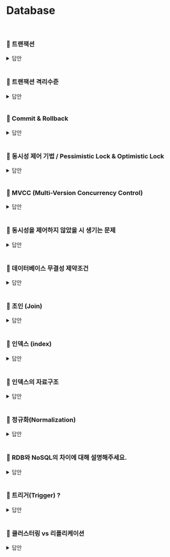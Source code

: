 # Database
<br>

### 📌 트랜잭션

<details>
   <summary> 답안 </summary>
<br />

- 트랜잭션이란 데이터베이스 내의 최소 작업단위입니다. 트랜잭션은 ACID의 성질을 가지고 있으며, 이는 각 원자성, 일관성, 독립성, 지속성을 의미합니다. <br>
  - **원자성(Atomicity)** : 트랜잭션에 포함된 작업은 모두 수행되거나 모두 수행되지 않아야 하는 성질을 의미합니다.
  - **일관성(Consistency)** : 트랜잭션을 수행하기 전이나 후나 데이터베이스는 항상 일관된 상태를 유지하는 성질을 의미합니다.
  - **독립성(Isolation)** : 트랜잭션이 시작되면 다른 어떠한 작업도 끼어들 수 없다는 것을 의미합니다.
  - **지속성(Durability)** : 수행을 성공적으로 완료한 트랜잭션은 변경한 데이터를 영구히 저장해야 한다는 것을 의미합니다.

</details>
<br>

### 📌 트랜잭션 격리수준
<details>
   <summary> 답안 </summary>
<br />

- 트랜잭션 격리 수준(Isonlation Level)이란 **여러 트랜잭션이 동시에 처리될 때, 특정 트랜잭션이 다른 트랜잭션에서 변경하거나 조회하는 데이터를 볼 수 있게 허용할지
  여부를 결정하는 것입니다**. 트랜잭션의 격리 수준은 격리(고립) 수준이 높은 순서대로 `SERIALIZABLE`, `REPEATABLE READ`, `READ COMMITTED`, `READ UNCOMMITTED`가 존재합니다.
  - **[SERIALIZABLE]**
    - SERIALIZABLE은 이름 그대로 트랜잭션을 순차적으로 진행시킵니다. **여러 트랜잭션이 동일한 레코드에 동시에 접근할 수 없으므로**, 데이터 부정합 문제도 발생하지 않습니다.
      하지만 **트랜잭션이 순차적으로 처리되어야 하므로 동시 처리 성능이 매우 떨어집니다**. SERIALIZABLE은 가장 안전하지만, 가장 성능이 떨어지므로 극단적으로 안전한 작업이 필요한
      경우가 아니라면 사용하지 않는 것이 좋습니다.
  - **[REPEATABLE READ]**
    - REPEATABLE READ는 MySQL의 InnoDB에서 기본으로 사용하는 트랜잭션 격리 수준입니다. REPEATABLE READ는 **MVCC를 이용해 한 트랜잭션 내에서 동일한 결과를 보장하지만, 
      새로운 레코드가 추가되는 경우에 부정합이 생길 수 있습니다**. 이러한 부정합을 방지하기 위해 InnoDB는 갭락과 넥스트 키락을 활용합니다. 
  - **[READ COMMITTED]**
     - READ COMMITTED는 **커밋된 데이터만을 조회할 수 있는 격리 수준**입니다. 특정 트랜잭션에서 데이터가 변경되었으나, 아직 커밋되지 않은 상태라면 다른 트랜잭션에서는
       해당 데이터를 읽을 수 없고 커밋이 된 이후에야 변경된 데이터 값을 읽을 수 있습니다. 이러한 특성으로 **Phantom Read의 문제와 Non-Repeatable Read 문제가 발생할 수 있습니다**.
  - **[READ UNCOMMITTED]**
     - READ UNCOMMITTED는 **커밋되지 않은 데이터 조차도 접근할 수 있는 격리 수준**입니다. **데이터의 부정합 문제가 발생할 확률이 높지만, 성능은 가장 빠르다는 특징**이 있습니다. 하여 데이터를 어림잡아 집계하는 등의 연산에 유용하게 사용됩니다.
  - `Phantom Read` : 한 개의 Transaction 에서 같은 조건으로 2번 읽었는데 2 번의 결과가 다른 현상. 없던 데이터가 생기는 현상
  - `Non-Repeatable Read` : 같은 데이터를 한 Transaction 에서 읽었음에도 불구하고 값이 달라지는 현상
</details>
<br>

### 📌 Commit & Rollback
<details>
   <summary> 답안 </summary>
<br />

- commit이란 한 트랜잭션 내의 모든 작업을 데이터베이스에 반영하는 작업이며, rollback이란 작업 중 문제가 발생되어
  트랜잭션의 처리과정에서 발생한 변경사항을 취소하는 명령어 입니다. 

</details>
<br>

### 📌 동시성 제어 기법 / Pessimistic Lock & Optimistic Lock
<details>
   <summary> 답안 </summary>
<br />

- **[Pessimistic Lock]**
   - 비관적 락은 2개 이상의 트랜잭션이 동시에 동일한 데이터에 접근할 것이라 가정하여 DB의 실제 데이터에 락을 걸어 데이터의 정합성을 맞추는 방식입니다. 비관적 락은 트랜잭션이 시작할 때 X-Lock 또는 S-Lock을 걸게 됩니다.
      - 배타 락 (Exclusive-Lock, X-Lock) : 배타 락은 엔티티에 접근하려는 모든 요청을 제어합니다. 하나의 요청이 자원을 얻으면 다른 요청은 대기 상태가 됩니다.
      - 공유 락 (Shared-Lock, S-Lock) : 공유 락은 업데이트 상황에서만 동시성 제어를 하고 있습니다. 조회만 하는 경우에는 락이 발생하지 않고 접근이 가능합니다.
- **[Optimisitic Lock]**
   - 낙관적 락은 2개 이상의 트랜잭션이 동시에 동일한 데이터에 접근하지 않을 것이라 가정하여 실제로 락을 사용하지는 않고 버전 정보를 이용해 데이터의 정합성을 맞추는 방식입니다.
     데이터에 접근할 때와 데이터를 변경하려 할 때 두 버전의 정보(ex. 접근할 때 : ver.1, 변경할 때 : ver.2)가 다르다면 rollback이 일어납니다.

</details>
<br>

### 📌 MVCC (Multi-Version Concurrency Control)

<details>
   <summary> 답안 </summary>
<br />

- MVCC는 원본의 데이터와 변경중인 데이터를 동시에 유지하는 방식으로 원본 데이터에 대한 Snapshot을 백업해 보관하여, 동시 접근을 허용하는 데이터베이스에서 동시성을 제어하기 위해 사용하는 방법 중 하나입니다. <br>
  새로운 사용자가 데이터에 접근하면 스냅샷을 읽고, 만약 변경이 취소되면 원본 스냅샷을 바탕으로 데이터를 복구하고, 변경이 완료되면 최종적으로 디스크에 반영하는 방식으로 동작합니다.<br>
  MVCC는 잠금을 필요로 하지 않기 때문에 일반적인 RDBMS보다 매우 빠르게 작동하지만, 하나의 데이터에 대한 여러 버전의 데이터를 허용하기 때문에 데이터 버전이 충돌을 일으킬 수 있습니다. <br>
  
  
</details>
<br>

### 📌 동시성을 제어하지 않았을 시 생기는 문제
<details>
   <summary> 답안 </summary>
<br />
   
   ### 1. 갱신 분실 (Lost Update)
   하나의 트랜잭션이 수행한 데이터 변경 연산이 저장되기 전에 다른 트랜잭션이 데이터를 가지고 가서 데이터를 변경하고 다시 저장하는 경우, 첫번째 트랜잭션이 수행한 연산이 무효가됩니다. 
<table>
   <tr>
      <th scope="col"> 시간 </td>
      <th scope="col"> 트랜잭션1 </td>
      <th scope="col"> 트랜잭션2 </td>
   </tr>
   <tr>
      <td> 1 </td>
      <td> select A </td>
      <td> </td>
   </tr>
   <tr>
      <td> 2 </td>
      <td>   </td>
      <td> select A </td>
   </tr>
   <tr>
      <td> 3 </td>
      <td> update A to b </td>
      <td> </td>
   </tr>
   <tr>
      <td> 4 </td>
      <td>   </td>
      <td> update A to c </td>
   </tr>
</table>
   1. 트랜잭션1에서 A 조회 (현재 A값은 a) <br>
   2. 트랜잭션2에서 A 조회 (현재 A값은 a) <br>
   3. 트랜잭션1에서 A -> b로 갱신 (현재 A값은 b) <br>
   4. 트랜잭션2에서 A -> c로 갱신 (현재 A값은 c) <br>
   -> 트랜잭션1의 갱신이 손실된다. 

   ### 2. 미완료 의존성 (Uncommited Dependency)
   한 트랜잭션이 수행 중 장애가 생겨 rollback 연산을 하기 전에 해당 트랜잭션이 갱신한 데이터를 다른 트랜잭션에서 이미 가져갔다면, 데이터베이스에 있는 데이터와 트랜잭션이 가지고 있는
   데이터가 다르게 되는 문제가 발생하게 됩니다. 
<table>
   <tr>
      <th scope="col"> 시간 </td>
      <th scope="col"> 트랜잭션1 </td>
      <th scope="col"> 트랜잭션2 </td>
   </tr>
   <tr>
      <td> 1 </td>
      <td> </td>
      <td> select A </td>
   </tr>
   <tr>
      <td> 2 </td>
      <td>   </td>
      <td> update A to b </td>
   </tr>
   <tr>
      <td> 3 </td>
      <td> select A </td>
      <td> </td>
   </tr>
   <tr>
      <td> 4 </td>
      <td>   </td>
      <td> rollback </td>
      <br>
   </tr>
</table>
   1. 트랜잭션2에서 A 조회 (현재 A값은 a) <br>
   2. 트랜잭션2에서 A -> b로 갱신 (현재 A값은 b) <br>
   3. 트랜잭션1에서 아직 완료되지 않은 갱신(비완료된 변화)을 조회 (현재 A값은 b) <br>
   4. 트랜잭션2에서 롤백 (현재 A값은 a) <br>
   -> 트랜잭션1에서는 아직 완료되지 않은 갱신(비완료된 변화)를 조회하게 된다. 

   ### 3. 모순성 (inconsistency)
   데이터 x, y에 각 100이라는 숫자가 들어있다고 가정합니다. <br>
   트랜잭션1은 x, y에 20을 더하는 연산을 수행한뒤, 트랜잭션2번이 수행이되어야 합니다.
<table>
   <tr>
      <th scope="col"> 시간 </td>
      <th scope="col"> 트랜잭션1 </td>
      <th scope="col"> 트랜잭션2 </td>
   </tr>
   <tr>
      <td> 1 </td>
      <td> select x </td>
      <td> </td>
   </tr>
   <tr>
      <td> 2 </td>
      <td> update x to value(100) + 20 </td>
      <td> </td>
   </tr>
   <tr>
      <td> 3 </td>
      <td> </td>
      <td> select x , y</td>
   </tr>
   <tr>
      <td> 4 </td>
      <td>   </td>
      <td> update x, y to value(x = 120, y = 100) * 2 </td>
   </tr>
   <tr>
      <td> 5 </td>
      <td> select y </td>
      <td> </td>
   </tr>
   <tr>
      <td> 6 </td>
      <td> update y to value(200) + 20 </td>
      <td> </td>
      <br>
   </tr>
</table>
   1. 트랜잭션1에서 x값 조회. <br>
   2. 트랜잭션1에서 x값을 x값 + 20으로 갱신. (x값=120, y값=100) <br>
   3. 트랜잭션2에서 x, y값 조회. <br>
   4. 트랜잭션2에서 x와 y값을 120, 100 * 2로 갱신 (x값=240, y값=200). <br>
   5. 트랜잭션1에서 y값 조회. <br>
   6. 트랜잭션1에서 y값을 y값 + 20으로 갱신. <br>
   -> 결과는 x값=240 y값=240이어야 하지만 동시성 제어가 없다고 가정했기 때문에 데이터의 일관성이 없어 모순이 발생하게 됩니다.
   
### 4. 연쇄 복귀 (Cascading Rollback)
두개 이상의 Transaction이 수행되던중 한개의 Transaction이 취소될 때 나머지 다른 Transaction도 연쇄적으로 취소되는 현상입니다. <br>
데이터 x, y에 각 100이라는 숫자가 들어있다고 가정합니다.
<table>
   <tr>
      <th scope="col"> 시간 </td>
      <th scope="col"> 트랜잭션1 </td>
      <th scope="col"> 트랜잭션2 </td>
   </tr>
   <tr>
      <td> 1 </td>
      <td> select x </td>
      <td> </td>
   </tr>
   <tr>
      <td> 2 </td>
      <td> update x to value(100) + 20 </td>
      <td> </td>
   </tr>
   <tr>
      <td> 3 </td>
      <td> </td>
      <td> select x </td>
   </tr>
   <tr>
      <td> 4 </td>
      <td>   </td>
      <td> update x to value(x = 120) * 2 </td>
   </tr>
   <tr>
      <td> 5 </td>
      <td> select y </td>
      <td> </td>
   </tr>
   <tr>
      <td> 6 </td>
      <td> 장애로 인한 rollback</td>
      <td> 이미 완료되었지만 rollback 된다</td>
   </tr>
</table>
   1. 트랜잭션1에서 x값 조회. <br>
   2. 트랜잭션1에서 x값을 x값 + 20으로 갱신. (x값=120, y값=100) <br>
   3. 트랜잭션2에서 x값 조회. <br>
   4. 트랜잭션2에서 x와 120 *2 2로 갱신. (x값=240, y값=100). <br>
   5. 트랜잭션1에서 y값 조회. <br>
   6. 트랜잭션1에서 장애로 인한 rollback 발생 -> 트랜잭션2도 rollback. <br>
   -> 트랜잭션1에서 장애가 발생했으니 트랜잭션1만 rollback이 수행되어야 하지만, 트랜잭션2가 트랜잭션1이 작업한 데이터를 갱신했기 때문에 트랜잭션2 또한 연쇄적으로 rollback이 되는 문제가 발생한 것입니다.
   
</details>
<br>

### 📌 데이터베이스 무결성 제약조건

<details>
   <summary> 답안 </summary>
<br />

- 무결성 제약조건이란 데이터베이스의 정확성, 일관성을 보장하기 위해 저장, 삭제, 수정 등을 제약하기 위한 조건을 뜻합니다. 무결성 제약조건은 크게  <br>`도메인 무결성 제약조건`, `개체 무결성 제약조건`, `참조 무결성 제약조건`이 있습니다. <br>
  - 도메인 무결성 제약조건 : 각 속성의 값은 반드시 도메인에 지정된 값만을 가져야 한다는 조건입니다.
     - ex ) 성별의 속성은 `남` & `여`로만 이루어져야 합니다.  
  - 개체 무결성 제약조건 : 기본키로 정의한 속성은 항상 NULL값을 가질 수 없다는 규칙입니다.
     - ex ) 직원 명단을 관리하려할 때 `사번`이 기본키로 정의되어 있으면, `주소`나 `직책` 속성은 입력하지 않아도 `사번`은 반드시 값을 입력해야한다는 의미입니다. 
  - 참조 무결성 제약조건 : 관계 대응이 안되는 외래 키 값을 가질 수 없다는 규칙입니다.
     - ex ) 멤버 테이블이 팀 테이블을 외래 키로 가지고 있을 때, 멤버 테이블에서 팀 넘버라는 속성은 팀 테이블에서 가지고 있는 기본 키의 속성이 아니면 안된다는 의미입니다. <br>
            (팀 테이블은 1개의 팀만 가지고 있어 기본 키가 1로 설정 되어있는데 멤버 테이블에서 팀 넘버라는 속성이 2라고 되어있으면 안됨.)

</details>
<br>

### 📌 조인 (Join)
<details>
   <summary> 답안 </summary>
<br />
   
- 조인이란 두 개 이상의 테이블을 연결하여 하나의 결과를 만들어 내는 것을 의미하며, 이를 통해 데이터를 효율적으로 검색하고 처리하는데 도움을 줍니다. <br>
  ### 조인의 종류
  - InnerJoin : 두 테이블을 연결할 때 가장 많이 사용하는 것이 inner join입니다. 기준 테이블과 join한 테이블의 중복값을 보여줍니다. <br>
    <img src="https://hongong.hanbit.co.kr/wp-content/uploads/2021/11/%ED%98%BC%EC%9E%90-%EA%B3%B5%EB%B6%80%ED%95%98%EB%8A%94-SQL_INNER-JOIN.png" style="width: 30%; height: auto;"> 

  - Left Outer Join : 기준 테이블은 다 보여주고 join 테이블은 기준 테이블과 중복된 값을 보여줍니다. 기준 테이블과의 중복값이 없다면 Null로 표기됩니다. <br>
  - Right Outer Join : Left Outer Join 반대. <br>
   <img src="https://hongong.hanbit.co.kr/wp-content/uploads/2021/11/%ED%98%BC%EC%9E%90-%EA%B3%B5%EB%B6%80%ED%95%98%EB%8A%94-SQL_OUTER-JOIN.png" style="width: 30%; height: auto;"> 

[사진 출처] : https://hongong.hanbit.co.kr/sql-%EA%B8%B0%EB%B3%B8-%EB%AC%B8%EB%B2%95-joininner-outer-cross-self-join/
</details>
<br>

### 📌 인덱스 (index)
<details>
   <summary> 답안 </summary>
<br />
- 인덱스란 데이터베이스 테이블의 검색 속도를 향상시키기 위한 자료구조 입니다. 인덱스는 규모가 작지 않은 테이블, 
   write 작업(INSERT, UPDATE, DELETE)이 자주 발생하지 않는 컬럼, JOIN이나 WHERE 또는 ORDER BY에 자주 사용되는 컬럼 등에 유용합니다. <br>
   또한 수정이 잦은 테이블에서 사용하지 않는 이유는 인덱스는 기존 데이터에 추가적인 데이터 구조를 생성하여 검색 성능을 향상 시키는데, 테이블에 write할 때 마다
   인덱스 또한 변경이 발생되어 인덱스에 부담이 늘어나므로 신중히 고려해야하기 때문입니다. 
</details>
<br>

### 📌 인덱스의 자료구조
<details>
   <summary> 답안 </summary>
<br />
- 인덱스의 자료구조로는 크게 <strong>B+Tree와 해시테이블로 이루어져 있습니다</strong>. <br>
<strong>해시테이블</strong>은 컬럼의 값으로 생성된 해시를 기반으로 인덱스를 구현하며, 시간복잡도는 O(1)로 검색이 매우 빠르게 동작합니다. 하지만 부등호(<,>)등과 같은 연속적인 데이터를 위한 순차 검색이 불가능합니다. <br>
<strong>B+Tree</strong>는 자식 노드가 2개 이상인 B-Tree를 개선시킨 자료구조 이며, 시간복잡도는 해시테이블보다 나쁜 O(logN)시간복잡도를 갖지만 B+Tree의 리프노드들이 LinkedList로 이루어져있어 순차 검색에 용이합니다. 
   
</details>
<br>


### 📌 정규화(Normalization)
<details>
   <summary> 답안 </summary>
<br />

- 정규화의 기본 목표는 테이블 간의 중복된 데이터를 허용하지 않는 것입니다.
  중복된 데이터를 허용하지 않음으로써 데이터의 무결성을 유지할 수 있으며, DB의 저장용량 역시 줄일 수 있습니다.
  테이블을 어떻게 분해하는지에 따라 정규화의 단계가 나눠지게 됩니다.
  - `제1 정규화` : 테이블의 컬럼이 원자값을 갖도록 테이블을 분해하는 것입니다.
  - `제2 정규화` : 제1 정규화를 만족하며, 완전 함수 종속을 만족하도록 테이블을 분해하는 것입니다. 여기서 완전 함수 종속이란 기본키의 부분집합이 결정자가 되어선 안된다는 것을 의미합니다.
  - `제3 정규화` : 제2 정규화를 만족하며, 이행적 종속을 없애도록 테이블을 분해하는 것입니다. 여기서 이행적 종속이란 A -> B, B -> C가 성립할 때, A -> C가 성립되는 것을 의미합니다.
  - `BCNF 정규화` : 제3 정규화를 만족하며, 모든 결정자가 후보키가 되도록 테이블을 분해하는 것입니다. 
</details>
<br>


### 📌 RDB와 NoSQL의 차이에 대해 설명해주세요.
<details>
   <summary> 답안 </summary>
<br />

- RDB는 2차원의 행과 열로 데이터의 관계를 관리하는 데이터베이스 입니다. <br> RDB의 장점은 스키마에 맞추어 데이터를 관리하기 때문에 데이터의 정합성을 보장할 수 있지만
  단점은 시스템이 커질수록 쿼리가 복잡해지고 성능이 저하되며, 수평적 확장이 어렵습니다. <br>
  NoSQL은 RDBMS가 비대해짐에 따라 관계가 복잡해져 이를 극복하기 위해 등장하게 된 데이터베이스 입니다. NoSQL의 장점은 스키마 없이 Key-Value 형태로 데이터를 관리하여
  좀 더 자유롭게 데이터를 관리할 수 있지만 단점은 중복된 데이터가 추가 가능하여, 이에 대한 관리가 필요합니다.
  
   <details>
      <summary> <strong> NoSQL을 활용한 경험이 있나요? 있다면, 왜 RDB를 선택하지 않고 해당 DB를 선택했는지 설명해 주세요. </strong> </summary>
   <br />
      
   - redis의 캐시 전략을 이용한 적이 있습니다. 프로젝트를 진행할 당시 상품의 상세페이지를 조회하는 기능을 구현하고 있었는데, 상품 상세페이지 조회 기능 같은 경우는
     DB의 I/O 연산이 빈번할 것이라고 예상해, 스케줄링을 사용하여 특정 시간동안 들어온 요청을 redis에 캐싱해두고 특정 시간 이후 변경 내용을 데이터베이스에 한번에 반영하게끔
     사용한 적이 있습니다. 
   </details>
   <br>
  
</details>
<br>

### 📌 트리거(Trigger) ?
<details>
   <summary> 답안 </summary>
<br />

- 트리거는 테이블에 대한 이벤트에 반응해 write 작업 요청을 감지하면 데이터베이스에서 자동으로 실행되도록 작성된 프로그램입니다. <br>
  트리거의 유형은 행 트리거와 문장 트리거로 이루어져 있습니다. 행 트리거는 테이블 안의 영향을 받은 각각의 행에 대해 실행되며, 문장 트리거는 INSERT, UPDATE, DELETE 문에
  대해 한번만 실행됩니다. 

</details>
<br>

### 📌 클러스터링 vs 리플리케이션
<details>
   <summary> 답안 </summary>
<br />

- 리플리케이션 (Replication)
  - 여러 개의 DB를 권한에 따라 수직적인 구조(Master-Slave)로 구축하는 방식입니다. 비동기 방식으로 노드들 간의 데이터를 동기화하며,
    리플리케이션의 장점은 비동기 방식으로 데이터가 동기화 되며 지연 시간이 거의 없지만 단점은 노드들 간의 데이터가 동기화되지 않아 일관성있는 데이터를 얻지 못할 수 있습니다.
- 클러스터링 (Clustering)
  - 여러 개의 DB를 수평적인 구조로 구축하며 Fail Over한 시스템을 구축하는 방식입니다. 동기 방식으로 노드들 간의 데이터를 동기화하며,
    클러스터링의 장점은 1개의 노드가 죽어도 다른 노드가 살아있어 시스템을 장애없이 운영 할 수 있지만 단점은 여러 노드들 간의 데이터를 동기화하는 시간이 필요하므로
    리플리케이션에 비해 쓰기 성능이 떨어진다는 점이 있습니다.
</details>
<br>
